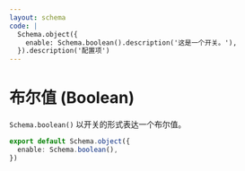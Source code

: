 ```yaml
---
layout: schema
code: |
  Schema.object({
    enable: Schema.boolean().description('这是一个开关。'),
  }).description('配置项')
---
```


# 布尔值 (Boolean)

`Schema.boolean()` 以开关的形式表达一个布尔值。

```ts
export default Schema.object({
  enable: Schema.boolean(),
})
```
